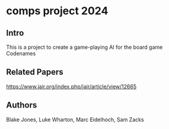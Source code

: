 # comps project 2024

## Intro
This is a project to create a game-playing AI for the board game Codenames

## Related Papers
https://www.jair.org/index.php/jair/article/view/12665

## Authors
Blake Jones,
Luke Wharton,
Marc Eidelhoch,
Sam Zacks
